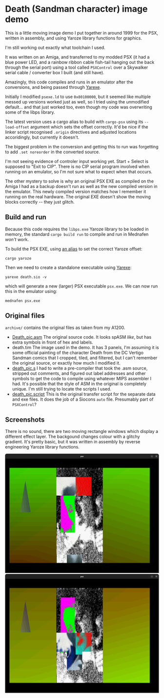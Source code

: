 # Death (Sandman character) image demo

This is a little moving image demo I put together in around 1999 for the PSX, written in assembly, and using Yaroze library functions for graphics.

I'm still working out exactly what toolchain I used.

It was written on an Amiga, and transferred to my modded PSX (it had a blue power LED, and a rainbow ribbon cable fish-tail hanging out the back through the serial port)
 using a tool called `PSXControl` over a Skywalker serial cable / converter box I built (and still have).

Amazingly, this code compiles and runs in an emulator after the conversions, and being passed through [Yarexe](https://github.com/gwald/Yarexe).

Initially I modified `psexe.ld` to use `0x80100000`, but it seemed like multiple messed up versions worked just as well, so I tried using the unmodified default... and that just worked too, even though
my code was overwriting some of the libps library.

The latest version uses a cargo alias to build with `cargo-psx` using its `--load-offset` argument which sets the offset correctly. It'd be nice if the linker script recognised `.origin` directives
and adjusted locations accoridingly, but currently it doesn't.

The biggest problem in the conversion and getting this to run was forgetting to add `.set noreorder` in the converted source.

I'm not seeing evidence of controler input working yet. Start + Select is supposed to "Exit to CIP". There is no CIP serial program involved when running on an emulator, so I'm not sure what to expect when that occurs.

The other mystery to solve is why an original PSX EXE as compiled on the Amiga I had as a backup doesn't run as well as the new compiled version in the emulator.
This newly compiled version matches how I remember it running on the real hardware. The original EXE doesn't show the moving blocks correctly -- they just glitch.

## Build and run

Because this code requires the `libps.exe` Yaroze library to be loaded in memory, the standard `cargo build run` to compile and run in Mednafen _won't_ work.

To build the PSX EXE, using [an alias](.cargo/config.toml) to set the correct Yaroze offset:

    cargo yaroze

Then we need to create a standalone executable using [Yarexe](https://github.com/gwald/Yarexe):

    yarexe death.sio -v

which will generate a new (larger) PSX executable `psx.exe`. We can now run this in the emulator using:

    mednafen psx.exe


## Original files
`archive/` contains the original files as taken from my A1200.

* [Death_pic.asm](archive/Death_pic.asm) The original source code. It looks spASM _like_, but has extra symbols in front of hex and labels.
* death.tim The image used in the demo. It has 3 panels, I'm assuming it is some official painting of the character Death from the DC Vertigo Sandman comics that I cropped, tiled, and filtered, but I can't remember the original source, or exactly how much I modified it.
* [death_pic.s](archive/death_pic.s) I had to write a pre-compiler that took the .asm source, stripped out comments, and figured out label addresses and other symbols to get the code to compile using whatever MIPS assembler I had. It's possible that the style of ASM in the original is completely unique. I'm still trying to locate the scripts I used.
* [death_pic.script](archive/death_pic.script) This is the original transfer script for the separate data and exe files. It does the job of a Siocons `auto` file. Presumably part of `PSXControl`?


## Screenshots

There is no sound, there are two moving rectangle windows which display a different effect layer. The backgound changes colour with a glitchy gradient. It's pretty basic, but it was written in assembly by reverse engineering Yaroze library functions.

<img alt="demo screenshot 1" src="img/demo_s1.png" />

<img alt="demo screenshot 2" src="img/demo_s2.png" />
